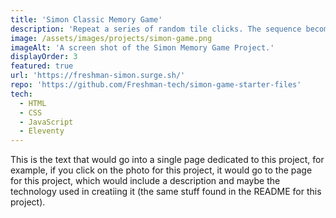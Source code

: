 ```yaml
---
title: 'Simon Classic Memory Game'
description: 'Repeat a series of random tile clicks. The sequence becomes progressively longer and more complex after each round.'
image: /assets/images/projects/simon-game.png
imageAlt: 'A screen shot of the Simon Memory Game Project.'
displayOrder: 3
featured: true
url: 'https://freshman-simon.surge.sh/'
repo: 'https://github.com/Freshman-tech/simon-game-starter-files'
tech:
  - HTML
  - CSS
  - JavaScript
  - Eleventy
---
```


This is the text that would go into a single page dedicated to this project, for example, if you click on the photo for this project, it would go to the page for this project, which would include a description and maybe the technology used in creatiing it (the same stuff found in the README for this project).